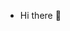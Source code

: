 - Hi there 👋


<!---
shahab-bozorgi/shahab-bozorgi is a ✨ special ✨ repository because its `README.md` (this file) appears on your GitHub profile.
You can click the Preview link to take a look at your changes.
--->
